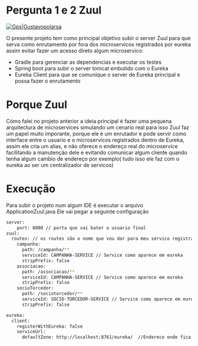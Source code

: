 # Pergunta 1 e 2 Zuul

[![Gps|Gustavopolarsa]()](http://www.gustavopolarsa.com)

O presente projeto tem como principal objetivo subir o server Zuul para que serva como enrutamento por fora dos microservicos registrados por eureka assim evitar fazer um acesso direto algum microservico:

  - Gradle para gerenciar as dependencias e executar os testes
  - Spring boot para subir o server tomcat embutido com o Eureka
  - Eureka Client para que se comunique o server de Eureka principal e possa fazer o enrutamento

# Porque Zuul

  Cómo falei no projeto anterior a ideia principal é fazer uma pequena arquitectura de microservices simulando um cenario real para isso Zuul faz um papel muito imporante, porque ele é um enrutador e pode servir como interface entre o usuario e o microservicos registrados dentro de Eureka, assim ele cria um alias, e não oferece o endereço real do microservice facilitando a manutenção dele e evitando comunicar algum cliente quando tenha algum cambio de endereço por exemplo( tudo isso ele faz com o eureka ao ser um centralizador de servicos)
  
# Execução
Para subir o projeto num algum IDE é executar o arquivo ApplicationZuul.java
Ele vai pegar a seguinte configuração
```sh
server:
    port: 8080 // porta que vai bater o usuario final
zuul:
  routes: // os routes são o nome que vou dar para meu servico registrado por Eureka(Ex: localhost:8080/campanha)
    campanha:
      path: /campanha/**
      serviceId: CAMPANHA-SERVICE // Service como aparece em eureka
      stripPrefix: false
    associacao:
      path: /associacao/**
      serviceId: CAMPANHA-SERVICE // Service como aparece em eureka
      stripPrefix: false
    socioTorcedor:
      path: /sociotorcedor/**
      serviceId: SOCIO-TORCEDOR-SERVICE // Service como aparece em eureka
      stripPrefix: false

eureka:
  client:
    registerWithEureka: false
    serviceUrl:
      defaultZone: http://localhost:8761/eureka/  //Endereco onde fica o eureka
```
